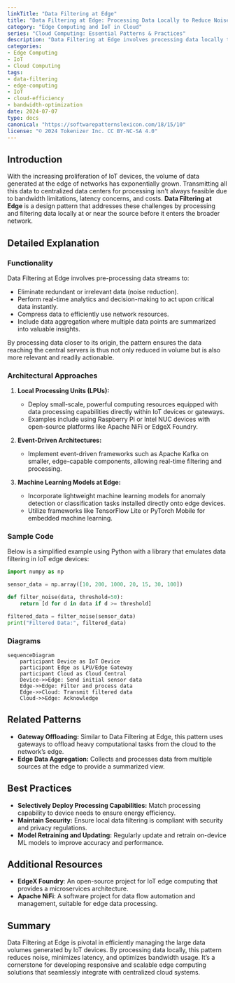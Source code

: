```yaml
---
linkTitle: "Data Filtering at Edge"
title: "Data Filtering at Edge: Processing Data Locally to Reduce Noise and Volume"
category: "Edge Computing and IoT in Cloud"
series: "Cloud Computing: Essential Patterns & Practices"
description: "Data Filtering at Edge involves processing data locally to minimize noise and data volume before transmitting it to centralized cloud systems, enhancing efficiency and reducing bandwidth usage."
categories:
- Edge Computing
- IoT
- Cloud Computing
tags:
- data-filtering
- edge-computing
- IoT
- cloud-efficiency
- bandwidth-optimization
date: 2024-07-07
type: docs
canonical: "https://softwarepatternslexicon.com/18/15/10"
license: "© 2024 Tokenizer Inc. CC BY-NC-SA 4.0"
---
```


## Introduction

With the increasing proliferation of IoT devices, the volume of data generated at the edge of networks has exponentially grown. Transmitting all this data to centralized data centers for processing isn't always feasible due to bandwidth limitations, latency concerns, and costs. **Data Filtering at Edge** is a design pattern that addresses these challenges by processing and filtering data locally at or near the source before it enters the broader network.

## Detailed Explanation

### Functionality

Data Filtering at Edge involves pre-processing data streams to:
- Eliminate redundant or irrelevant data (noise reduction).
- Perform real-time analytics and decision-making to act upon critical data instantly.
- Compress data to efficiently use network resources.
- Include data aggregation where multiple data points are summarized into valuable insights.

By processing data closer to its origin, the pattern ensures the data reaching the central servers is thus not only reduced in volume but is also more relevant and readily actionable.

### Architectural Approaches

1. **Local Processing Units (LPUs):**
   - Deploy small-scale, powerful computing resources equipped with data processing capabilities directly within IoT devices or gateways.
   - Examples include using Raspberry Pi or Intel NUC devices with open-source platforms like Apache NiFi or EdgeX Foundry.

2. **Event-Driven Architectures:**
   - Implement event-driven frameworks such as Apache Kafka on smaller, edge-capable components, allowing real-time filtering and processing.

3. **Machine Learning Models at Edge:**
   - Incorporate lightweight machine learning models for anomaly detection or classification tasks installed directly onto edge devices.
   - Utilize frameworks like TensorFlow Lite or PyTorch Mobile for embedded machine learning.

### Sample Code

Below is a simplified example using Python with a library that emulates data filtering in IoT edge devices:

```python
import numpy as np

sensor_data = np.array([10, 200, 1000, 20, 15, 30, 100])

def filter_noise(data, threshold=50):
    return [d for d in data if d >= threshold]

filtered_data = filter_noise(sensor_data)
print("Filtered Data:", filtered_data)

```

### Diagrams

```mermaid
sequenceDiagram
    participant Device as IoT Device
    participant Edge as LPU/Edge Gateway
    participant Cloud as Cloud Central
    Device->>Edge: Send initial sensor data
    Edge->>Edge: Filter and process data
    Edge->>Cloud: Transmit filtered data
    Cloud->>Edge: Acknowledge
```

## Related Patterns

- **Gateway Offloading:** Similar to Data Filtering at Edge, this pattern uses gateways to offload heavy computational tasks from the cloud to the network’s edge.
- **Edge Data Aggregation:** Collects and processes data from multiple sources at the edge to provide a summarized view.

## Best Practices

- **Selectively Deploy Processing Capabilities:** Match processing capability to device needs to ensure energy efficiency.
- **Maintain Security:** Ensure local data filtering is compliant with security and privacy regulations.
- **Model Retraining and Updating:** Regularly update and retrain on-device ML models to improve accuracy and performance.

## Additional Resources

- **EdgeX Foundry**: An open-source project for IoT edge computing that provides a microservices architecture.
- **Apache NiFi**: A software project for data flow automation and management, suitable for edge data processing.

## Summary

Data Filtering at Edge is pivotal in efficiently managing the large data volumes generated by IoT devices. By processing data locally, this pattern reduces noise, minimizes latency, and optimizes bandwidth usage. It’s a cornerstone for developing responsive and scalable edge computing solutions that seamlessly integrate with centralized cloud systems.


